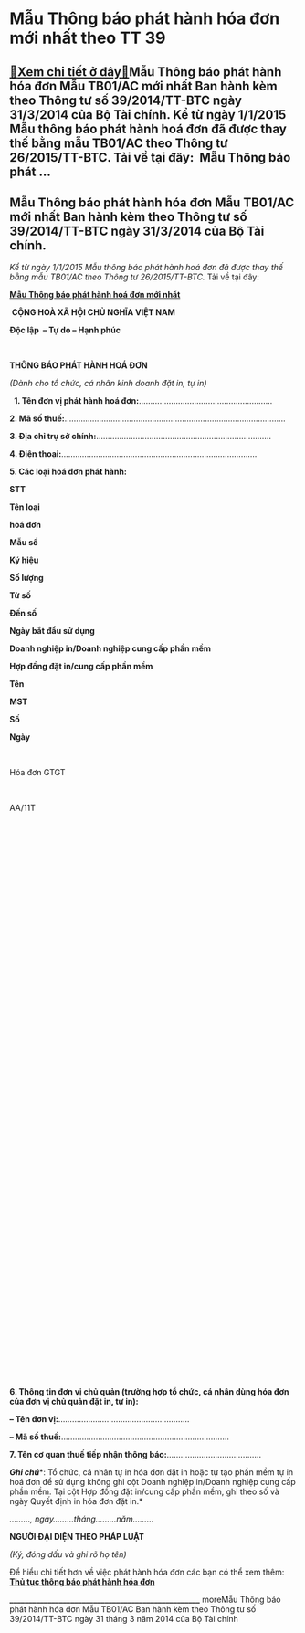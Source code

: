 Mẫu Thông báo phát hành hóa đơn mới nhất theo TT 39
===================================================

[:gift:Xem chi tiết ở đây:gift:](https://hddtvn.com/mau-thong-bao-phat-hanh-hoa-don-moi-nhat-theo-tt-39/)Mẫu Thông báo phát hành hóa đơn Mẫu TB01/AC mới nhất Ban hành kèm theo Thông tư số 39/2014/TT-BTC ngày 31/3/2014 của Bộ Tài chính. Kể từ ngày 1/1/2015 Mẫu thông báo phát hành hoá đơn đã được thay thế bằng mẫu TB01/AC theo Thông tư 26/2015/TT-BTC. Tải về tại đây:  Mẫu Thông báo phát …
---------------------------------------------------------------------------------------------------------------------------------------------------------------------------------------------------------------------------------------------------------------------------------------------------------------



Mẫu Thông báo phát hành hóa đơn Mẫu TB01/AC mới nhất Ban hành kèm theo Thông tư số 39/2014/TT-BTC ngày 31/3/2014 của Bộ Tài chính.
------------------------------------------------------------------------------------------------------------------------------------



*Kể từ ngày 1/1/2015 Mẫu thông báo phát hành hoá đơn đã được thay thế bằng mẫu TB01/AC theo Thông tư 26/2015/TT-BTC.* Tải về tại đây:   

[**Mẫu Thông báo phát hành hoá đơn mới nhất**](# "mẫu thông báo phát hành hoá đơn theo thông tư 26")




 **CỘNG HOÀ XÃ HỘI CHỦ NGHĨA VIỆT NAM**

**Độc lập  – Tự do – Hạnh phúc**  

  

**THÔNG BÁO PHÁT HÀNH HOÁ ĐƠN**  

*(Dành cho tổ chức, cá nhân kinh doanh đặt in, tự in)*  

  
**1. Tên đơn vị phát hành hoá đơn:**………………………………………………….  

**2. Mã số thuế:**……………………………………………………………………………………  

**3. Địa chỉ trụ sở chính:**………………………………………………………………….  

**4. Điện thoại:**………………………………………………………………………….  

**5. Các loại hoá đơn phát hành:**






**STT**

**Tên loại**  

**hoá đơn**

**Mẫu số**

**Ký hiệu**

**Số lượng**

**Từ số**

**Đến số**

**Ngày bắt đầu sử dụng**

**Doanh nghiệp in/Doanh nghiệp cung cấp phần mềm**

**Hợp đồng đặt in/cung cấp phần mềm**



**Tên**

**MST**

**Số**

**Ngày**



 

Hóa đơn GTGT

 

AA/11T

 

 

 

 

 

 

 

 



 

 

 

 

 

 

 

 

 

 

 

 



 

 

 

 

 

 

 

 

 

 

 

 




**6. Thông tin đơn vị chủ quản (trường hợp tổ chức, cá nhân dùng hóa đơn của đơn vị chủ quản đặt in, tự in):**  

**– Tên đơn vị:**…………………………………………………  

**– Mã số thuế:**……………………………………………………………….  

**7. Tên cơ quan thuế tiếp nhận thông báo:**…………………………………..






***Ghi chú****: Tổ chức, cá nhân tự in hóa đơn đặt in hoặc tự tạo phần mềm tự in hoá đơn để sử dụng không ghi cột Doanh nghiệp in/Doanh nghiệp cung cấp phần mềm. Tại cột Hợp đồng đặt in/cung cấp phần mềm, ghi theo số và ngày Quyết định in hóa đơn đặt in.*

*………, ngày………tháng………năm………*  

**NGƯỜI ĐẠI DIỆN THEO PHÁP LUẬT**  

*(Ký, đóng dấu và ghi rõ họ tên)*



Để hiểu chi tiết hơn về việc phát hành hóa đơn các bạn có thể xem thêm: **[Thủ tục thông báo phát hành hóa đơn](# "thủ tục thông báo phát hành hóa đơn")**




**\_\_\_\_\_\_\_\_\_\_\_\_\_\_\_\_\_\_\_\_\_\_\_\_\_\_\_\_\_\_\_\_\_\_\_\_\_\_\_\_\_\_\_\_\_\_\_\_\_\_**
moreMẫu Thông báo phát hành hóa đơn Mẫu TB01/AC Ban hành kèm theo Thông tư số 39/2014/TT-BTC ngày 31 tháng 3 năm 2014 của Bộ Tài chính

